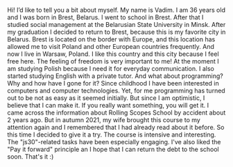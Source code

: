 Hi! I’d like to tell you a bit about myself.
My name is Vadim. I am 36 years old and I was born in Brest, Belarus.
I went to school in Brest. After that I studied social management at the Belarusian State University in Minsk.
After my graduation I decided to return to Brest, because this is my favorite city in Belarus.
Brest is located on the border with Europe, and this location has allowed me to visit Poland and other European countries frequently.
And now I live in Warsaw, Poland. I like this country and this city because I feel free here. The feeling of freedom is very important to me!
At the moment I am studying Polish because I need it for everyday communication.
I also started studying English with a private tutor.
And what about programming? Why and how have I gone for it?
Since childhood I have been interested in computers and computer technologies. Yet, for me programming has turned out to be not as easy as it seemed initially. But since I am optimistic, I believe that I can make it. If you really want something, you will get it.
I came across the information about Rolling Scopes School by accident about 2 years ago. But in autumn 2021, my wife brought this course to my attention again and I remembered that I had already read about it before.
So this time I decided to give it a try. 
The course is intensive and interesting. The "js30"-related tasks have been especially engaging.
I've also liked the "Pay it forward" principle an I hope that I can return the debt to the school soon.
That's it :)